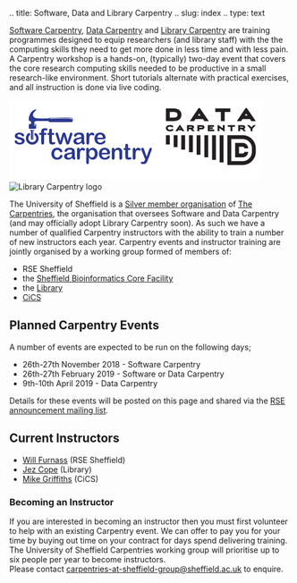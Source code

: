 .. title: Software, Data and Library Carpentry
.. slug: index
.. type: text

[Software Carpentry][soft-carp], [Data Carpentry][data-carp] and [Library Carpentry][lib-carp] are 
training programmes designed to equip researchers (and library staff) 
with the the computing skills they need to get more done in less time and with less pain. 
A Carpentry workshop is a hands-on, (typically) two-day event that covers 
the core research computing skills needed to be productive in a small research-like environment. 
Short tutorials alternate with practical exercises, and 
all instruction is done via live coding. 

<!-- <div style="display: block; margin-left: auto; margin-right: auto;"> -->
<div style="margin: auto;">
<img src="/images/sc-dc-logos.png" alt="Software Carpentry and Data Carpentry logos" style="height:144px;" />
<img src="/images/librarycarpentrylogo.png" alt="Library Carpentry logo" style="height:144px;" />
</div>


The University of Sheffield is a [Silver member organisation][silver-member] of [The Carpentries][carpentries], 
the organisation that oversees Software and Data Carpentry (and may officially adopt Library Carpentry soon). 
As such we have a number of qualified Carpentry instructors with the ability to train a number of new instructors each year. 
Carpentry events and instructor training are jointly organised by a working group formed of members of:

* RSE Sheffield
* the [Sheffield Bioinformatics Core Facility][bio-inf-core]
* the [Library][library]
* [CiCS][cics]

## Planned Carpentry Events

A number of events are expected to be run on the following days;

* 26th-27th November 2018 - Software Carpentry
* 26th-27th February 2019 - Software or Data Carpentry
* 9th-10th April 2019 - Data Carpentry

Details for these events will be posted on this page and shared via the [RSE announcement mailing list][announce-mail-list].

## Current Instructors

* [Will Furnass][will-furnass] (RSE Sheffield)
* [Jez Cope][jez-cope] (Library)
* [Mike Griffiths][mike-griffiths] (CiCS)

### Becoming an Instructor

If you are interested in becoming an instructor then 
you must first volunteer to help with an existing Carpentry event. 
We can offer to pay you for your time by buying out time on your contract for days spend delivering training. 
The University of Sheffield Carpentries working group will prioritise up to six people per year to become instructors.  
Please contact [carpentries-at-sheffield-group@sheffield.ac.uk][email-contact] to enquire.

[carpentries]: https://carpentries.org/
[data-carp]: https://datacarpentry.org/
[email-contact]: carpentries-at-sheffield-group@sheffield.ac.uk
[lib-carp]: https://librarycarpentry.org/
[silver-member]: https://carpentries.org/members/
[soft-carp]: https://software-carpentry.org/
[bio-inf-core]: http://sbc.shef.ac.uk/
[library]: https://www.sheffield.ac.uk/library
[cics]: https://www.sheffield.ac.uk/cics/research
[announce-mail-list]: /community/
[will-furnass]: /contact/team/
[jez-cope]: http://jcope.shef.ac.uk/
[mike-griffiths]: https://www.sheffield.ac.uk/cics/about/staff-list
